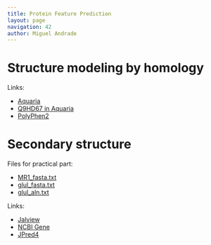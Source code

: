 ```yaml
---
title: Protein Feature Prediction
layout: page
navigation: 42
author: Miguel Andrade
---
```



# Structure modeling by homology

Links:

- [Aquaria](http://aquaria.ws)
- [Q9HD67 in Aquaria](http://aquaria.ws/Q9HD67/)
- [PolyPhen2](http://genetics.bwh.harvard.edu/pph2)

# Secondary structure

Files for practical part:

- [MR1_fasta.txt](MR1_fasta.txt)
- [glul_fasta.txt](glul_fasta.txt)
- [glul_aln.txt](glul_aln.txt)

Links:

- [Jalview](http://www.jalview.org)
- [NCBI Gene](http://www.ncbi.nlm.nih.gov/gene)
- [JPred4](http://www.compbio.dundee.ac.uk/jpred4)

